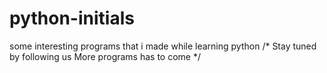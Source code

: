 # python-initials
some interesting programs that i made while learning python
/* Stay tuned by following us 
More programs has to come */
